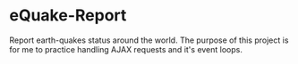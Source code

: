 # eQuake-Report
Report earth-quakes status around the world. The purpose of this project is for me to practice handling AJAX requests and it's event loops.